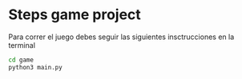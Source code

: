 # Steps game project

Para correr el juego debes seguir las siguientes insctrucciones en la terminal

```sh
cd game
python3 main.py
```